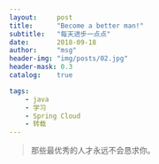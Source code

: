 ```yaml
---
layout:     post
title:      "Become a better man!"
subtitle:   "每天进步一点点"
date:       2018-09-18
author:     "msg"
header-img: "img/posts/02.jpg"
header-mask: 0.3
catalog:    true

tags:
    - java
    - 学习
    - Spring Cloud
    - 转载
---
```


> 那些最优秀的人才永远不会恳求你。
